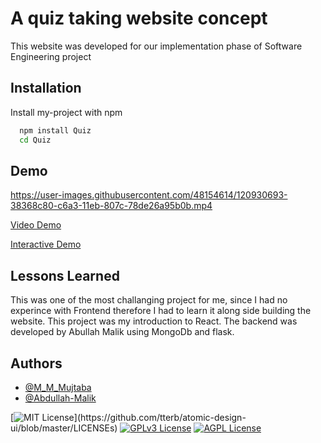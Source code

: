 
# A quiz taking website concept

This website was developed for our implementation phase of Software Engineering project



## Installation 

Install my-project with npm

```bash 
  npm install Quiz
  cd Quiz
```
    
## Demo

https://user-images.githubusercontent.com/48154614/120930693-38368c80-c6a3-11eb-807c-78de26a95b0b.mp4



[Video Demo](se_proj.mp4?raw=true "Project Video")

[Interactive Demo](https://se-react-quiz-app.herokuapp.com/ "Project Demo")
## Lessons Learned

This was one of the most challanging project for me, since I had no experince with Frontend therefore
I had to learn it along side building the website. This project was my introduction to React. The backend was developed by Abullah Malik using MongoDb and flask. 
  
## Authors

- [@M_M_Mujtaba](https://twitter.com/M_M_Mujtaba)
- [@Abdullah-Malik](https://github.com/Abdullah-Malik/)

  



[![MIT License](https://img.shields.io/apm/l/atomic-design-ui.svg?)](https://github.com/tterb/atomic-design-ui/blob/master/LICENSEs)
[![GPLv3 License](https://img.shields.io/badge/License-GPL%20v3-yellow.svg)](https://opensource.org/licenses/)
[![AGPL License](https://img.shields.io/badge/license-AGPL-blue.svg)](http://www.gnu.org/licenses/agpl-3.0)

  
